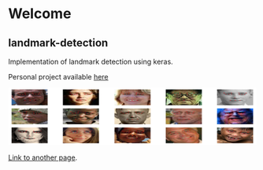 # Welcome

## landmark-detection
Implementation of landmark detection using keras.

Personal project available [here](https://github.com/ErenO/landmark-detection)


<p align="center">
<img width="534" height="116" src="https://github.com/ErenO/ereno.github.io/blob/master/images/landmark.png">
</p>

[Link to another page](./another-page.html).

